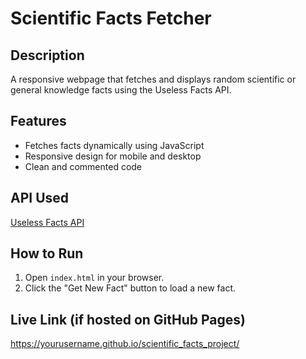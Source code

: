 # Scientific Facts Fetcher

## Description
A responsive webpage that fetches and displays random scientific or general knowledge facts using the Useless Facts API.

## Features
- Fetches facts dynamically using JavaScript
- Responsive design for mobile and desktop
- Clean and commented code

## API Used
[Useless Facts API](https://uselessfacts.jsph.pl/)

## How to Run
1. Open `index.html` in your browser.
2. Click the "Get New Fact" button to load a new fact.

## Live Link (if hosted on GitHub Pages)
https://yourusername.github.io/scientific_facts_project/
